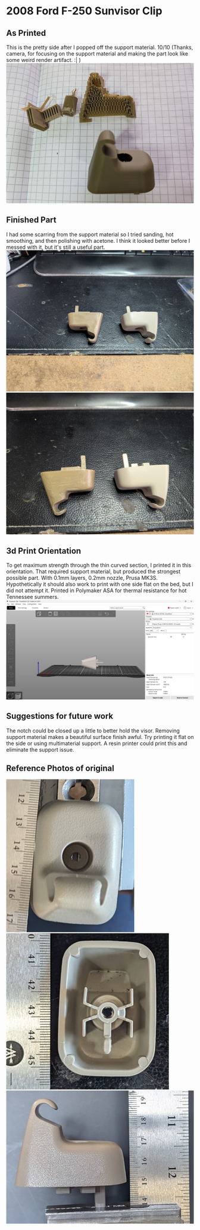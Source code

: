 # 2008 Ford F-250 Sunvisor Clip

## As Printed

This is the pretty side after I popped off the support material.  10/10
(Thanks, camera, for focusing on the support material and making the part look like some weird render artifact. :| )
![As Printed](Images/AsPrinted.jpg)

## Finished Part

I had some scarring from the support material so I tried sanding, hot smoothing, and then polishing with acetone.  I think it looked better before I messed with it, but it's still a useful part.
![Pretty Side](Images/PostPolishGood.jpg)
![Not Pretty Side](Images/PostPolishPoor.jpg)

## 3d Print Orientation

To get maximum strength through the thin curved section, I printed it in this orientation. That required support material, but produced the strongest possible part.  With 0.1mm layers, 0.2mm nozzle, Prusa MK3S.  Hypothetically it should also work to print with one side flat on the bed, but I did not attempt it. Printed in Polymaker ASA for thermal resistance for hot Tennessee summers.
![Print Orientation](Images/PrintOrientation.png)

## Suggestions for future work

The notch could be closed up a little to better hold the visor.
Removing support material makes a beautiful surface finish awful. Try printing it flat on the side or using multimaterial support.
A resin printer could print this and eliminate the support issue.

## Reference Photos of original

![Top](Images/Top.jpg)
![Bottom](Images/Bottom.jpg)
![Side](Images/Side.jpg)
